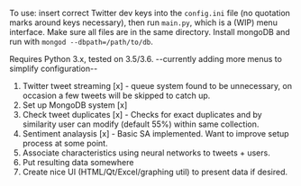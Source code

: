 To use: insert correct Twitter dev keys into the `config.ini` file (no quotation marks around keys necessary), then run `main.py`, which is a (WIP) menu interface. Make sure all files are in the same directory. Install mongoDB and run with `mongod --dbpath=/path/to/db`.

Requires Python 3.x, tested on 3.5/3.6.
--currently adding more menus to simplify configuration--

1. Twitter tweet streaming [x]  - queue system found to be unnecessary, on occasion a few tweets will be skipped to catch up.
2. Set up MongoDB system [x]
3. Check tweet duplicates [x] - Checks for exact duplicates and by similarity user can modify (default 55%) within same collection.
4. Sentiment analaysis [x] - Basic SA implemented. Want to improve setup process at some point.
5. Associate characteristics using neural networks to tweets + users. 
6. Put resulting data somewhere
7. Create nice UI (HTML/Qt/Excel/graphing util) to present data if desired.
